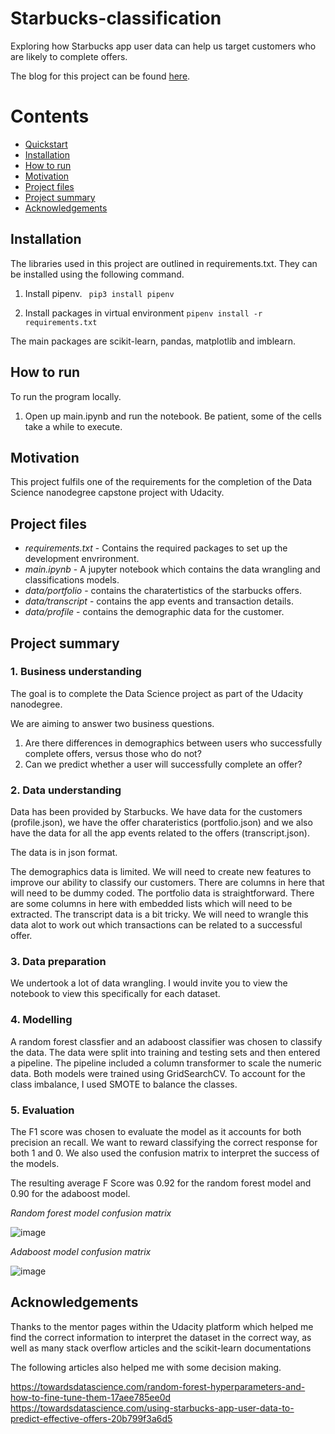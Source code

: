 # Starbucks-classification
Exploring how Starbucks app user data can help us target customers who are likely to complete offers.

The blog for this project can be found [here](https://timblackmore.medium.com/to-the-star-buck-s-d7c2594f1476).


# Contents
 - [Quickstart](#Quickstart) 
 - [Installation](#Installation) 
 - [How to run](#How-to-run) 
 - [Motivation](#Motivation) 
 - [Project files](#Project-files) 
 - [Project summary](#Project-summary) 
 - [Acknowledgements](#Acknowledgements) 
 
 
## Installation

The libraries used in this project are outlined in requirements.txt. They can be installed using the following command.

1. Install pipenv.
``` pip3 install pipenv```

2. Install packages in virtual environment
```pipenv install -r requirements.txt```

The main packages are scikit-learn, pandas, matplotlib and imblearn.

## How to run

To run the program locally. 
1. Open up main.ipynb and run the notebook. Be patient, some of the cells take a while to execute.

## Motivation

This project fulfils one of the requirements for the completion of the Data Science nanodegree capstone project with Udacity. 

## Project files

- *requirements.txt* - Contains the required packages to set up the development envrironment.
- *main.ipynb* - A jupyter notebook which contains the data wrangling and classifications models.
- *data/portfolio* - contains the charatertistics of the starbucks offers.
- *data/transcript*  - contains the app events and transaction details.
- *data/profile* - contains the demographic data for the customer.

## Project summary

### 1. Business understanding
The goal is to complete the Data Science project as part of the Udacity nanodegree. 

We are aiming to answer two business questions.
1. Are there differences in demographics between users who successfully complete offers, versus those who do not?
2. Can we predict whether a user will successfully complete an offer?


### 2. Data understanding
Data has been provided by Starbucks. We have data for the customers (profile.json), we have the offer charateristics (portfolio.json) and we also have the data for all the app events related to the offers (transcript.json).

The data is in json format.

The demographics data is limited. We will need to create new features to improve our ability to classify our customers. There are columns in here that will need to be dummy coded.
The portfolio data is straightforward. There are some columns in here with embedded lists which will need to be extracted. 
The transcript data is a bit tricky. We will need to wrangle this data alot to work out which transactions can be related to a successful offer.

### 3. Data preparation
We undertook a lot of data wrangling. I would invite you to view the notebook to view this specifically for each dataset.

### 4. Modelling
A random forest classfier and an adaboost classifier was chosen to classify the data. The data were split into training and testing sets and then entered a pipeline. The pipeline included a column transformer to scale the numeric data. Both models were trained using GridSearchCV. To account for the class imbalance, I used SMOTE to balance the classes.

### 5. Evaluation
The F1 score was chosen to evaluate the model as it accounts for both precision an recall. We want to reward classifying the correct response for both 1 and 0. We also used the confusion matrix to interpret the success of the models.

The resulting average F Score was 0.92 for the random forest model and 0.90 for the adaboost model.

*Random forest model confusion matrix*

![image](https://user-images.githubusercontent.com/24419429/111997953-76e09000-8b13-11eb-8f72-fbd036fbd122.png)

*Adaboost model confusion matrix*

![image](https://user-images.githubusercontent.com/24419429/111998009-819b2500-8b13-11eb-8e1e-532efb6a4622.png)


## Acknowledgements
Thanks to the mentor pages within the Udacity platform which helped me find the correct information to interpret the dataset in the correct way, as well as many stack overflow articles and the scikit-learn documentations

The following articles also helped me with some decision making.

https://towardsdatascience.com/random-forest-hyperparameters-and-how-to-fine-tune-them-17aee785ee0d
https://towardsdatascience.com/using-starbucks-app-user-data-to-predict-effective-offers-20b799f3a6d5
